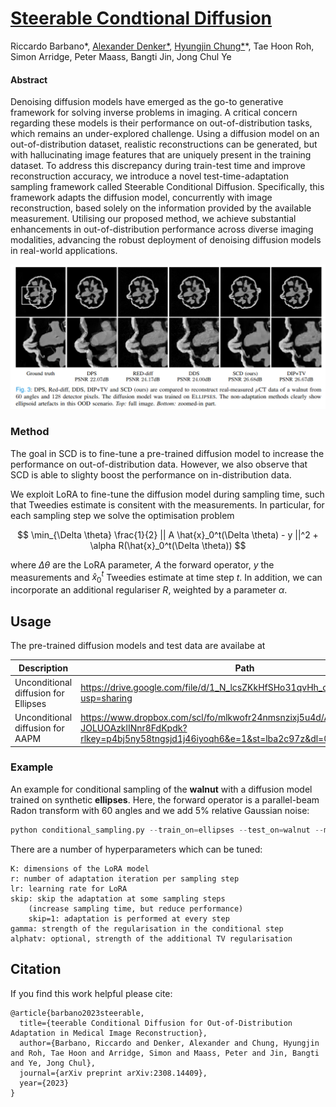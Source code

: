 # [Steerable Condtional Diffusion](https://arxiv.org/abs/2308.14409) 

Riccardo Barbano*, [Alexander Denker*](https://alexdenker.github.io/), [Hyungjin Chung*](https://www.hj-chung.com/)*, Tae Hoon Roh, Simon Arridge, Peter Maass, Bangti Jin, Jong Chul Ye


#### Abstract

Denoising diffusion models have emerged as the go-to generative framework for solving inverse problems in imaging. A critical concern regarding these models is their performance on out-of-distribution tasks, which remains an under-explored challenge. Using a diffusion model on an out-of-distribution dataset, realistic reconstructions can be generated, but with hallucinating image features that are uniquely present in the training dataset. To address this discrepancy during train-test time and improve reconstruction accuracy, we introduce a novel test-time-adaptation sampling framework called Steerable Conditional Diffusion. Specifically, this framework adapts the diffusion model, concurrently with image reconstruction, based solely on the information provided by the available measurement. Utilising our proposed method, we achieve substantial enhancements in out-of-distribution performance across diverse imaging modalities, advancing the robust deployment of denoising diffusion models in real-world applications. 


![Comparison](example_imgs/ComparisonWalnut.png)


### Method

The goal in SCD is to fine-tune a pre-trained diffusion model to increase the performance on out-of-distribution data. However, we also observe that SCD is able to slighty boost the performance on in-distribution data. 

We exploit LoRA to fine-tune the diffusion model during sampling time, such that Tweedies estimate is consitent with the measurements. In particular, for each sampling step we solve the optimisation problem

$$ \min_{\Delta \theta} \frac{1}{2} || A \hat{x}_0^t(\Delta \theta) - y ||^2 +  \alpha R(\hat{x}_0^t(\Delta \theta)) $$

where $\Delta \theta$ are the LoRA parameter, $A$ the forward operator, $y$ the measurements and $\hat{x}_0^t$ Tweedies estimate at time step $t$. In addition, we can incorporate an additional regulariser $R$, weighted by a parameter $\alpha$. 

## Usage

The pre-trained diffusion models and test data are availabe at 

| Description                          | Path |
|--------------------------------------|------|
| Unconditional diffusion for Ellipses | https://drive.google.com/file/d/1_N_lcsZKkHfSHo31qvHh_c8AwgshGobJ/view?usp=sharing     |
| Unconditional diffusion for AAPM     |  https://www.dropbox.com/scl/fo/mlkwofr24nmsnzixj5u4d/AI-JOLUOAzklINnr8FdKpdk?rlkey=p4bj5ny58tngsjd1j46iyoqh6&e=1&st=lba2c97z&dl=0    |

### Example 

An example for conditional sampling of the **walnut** with a diffusion model trained on synthetic **ellipses**. Here, the forward operator is a parallel-beam Radon transform with 60 angles and we add 5% relative Gaussian noise:

```python
python conditional_sampling.py --train_on=ellipses --test_on=walnut --method=scd --K=16 --r=8   --lr=1e-4  --gamma=0.1  --skip=20 --num_angles=60 --noise_std=0.05 --alphatv=1e-3
```

There are a number of hyperparameters which can be tuned:
```
K: dimensions of the LoRA model 
r: number of adaptation iteration per sampling step
lr: learning rate for LoRA
skip: skip the adaptation at some sampling steps 
    (increase sampling time, but reduce performance)
    skip=1: adaptation is performed at every step
gamma: strength of the regularisation in the conditional step
alphatv: optional, strength of the additional TV regularisation
```



## Citation

If you find this work helpful please cite:

```
@article{barbano2023steerable,
  title={teerable Conditional Diffusion for Out-of-Distribution Adaptation in Medical Image Reconstruction},
  author={Barbano, Riccardo and Denker, Alexander and Chung, Hyungjin and Roh, Tae Hoon and Arridge, Simon and Maass, Peter and Jin, Bangti and Ye, Jong Chul},
  journal={arXiv preprint arXiv:2308.14409},
  year={2023}
}
```